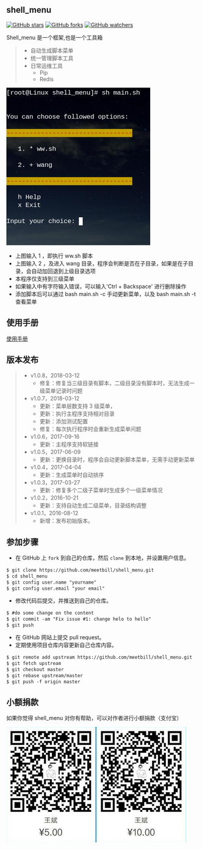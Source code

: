 ## shell_menu
 
[![GitHub stars](https://img.shields.io/github/stars/meetbill/shell_menu.svg?style=social&label=Star)](https://github.com/meetbill/shell_menu/stargazers)
[![GitHub forks](https://img.shields.io/github/forks/meetbill/shell_menu.svg?style=social&label=Fork)](https://github.com/meetbill/shell_menu/fork)
[![GitHub watchers](https://img.shields.io/github/watchers/meetbill/shell_menu.svg?style=social&label=Watch)](https://github.com/meetbill/shell_menu/watchers)

Shell_menu 是一个框架,也是一个工具箱

> * 自动生成脚本菜单
> * 统一管理脚本工具
> * 日常运维工具
>   * Pip
>   * Redis

![Screenshot](images/menu.jpg)

* 上图输入 1 ，即执行 ww.sh 脚本
* 上图输入 2 ，及进入 wang 目录，程序会判断是否在子目录，如果是在子目录，会自动加回退到上级目录选项
* 本程序仅支持到三级菜单
* 如果输入中有字符输入错误，可以输入'Ctrl + Backspace' 进行删除操作
* 添加脚本后可以通过 bash main.sh -c 手动更新菜单，以及 bash main.sh -t 查看菜单

## 使用手册

[使用手册](https://github.com/meetbill/shell_menu/wiki)

## 版本发布

> * v1.0.8，2018-03-12
>   * 修复：修复当三级目录有脚本，二级目录没有脚本时，无法生成一级菜单记录时问题
> * v1.0.7，2018-03-12
>   * 更新：菜单层数支持 3 级菜单，
>   * 更新：执行主程序支持相对目录
>   * 更新：添加测试配置
>   * 修复：每次执行程序时会重新生成菜单问题
> * v1.0.6，2017-09-16
>   * 更新：主程序支持软链接
> * v1.0.5，2017-06-09
>   * 更新：更换目录时，程序会自动更新脚本菜单，无需手动更新菜单
> * v1.0.4，2017-04-04
>   * 更新：生成菜单时自动排序
> * v1.0.3，2017-03-27
>   * 更新：修复多个二级子菜单时生成多个一级菜单情况
> * v1.0.2，2016-10-21
>   * 更新：支持自动生成二级菜单，目录结构调整
> * v1.0.1，2016-08-12
>   * 新增：发布初始版本。

## 参加步骤

* 在 GitHub 上 `fork` 到自己的仓库，然后 `clone` 到本地，并设置用户信息。
```
$ git clone https://github.com/meetbill/shell_menu.git
$ cd shell_menu
$ git config user.name "yourname"
$ git config user.email "your email"
```
* 修改代码后提交，并推送到自己的仓库。
```
$ #do some change on the content
$ git commit -am "Fix issue #1: change helo to hello"
$ git push
```
* 在 GitHub 网站上提交 pull request。
* 定期使用项目仓库内容更新自己仓库内容。
```
$ git remote add upstream https://github.com/meetbill/shell_menu.git
$ git fetch upstream
$ git checkout master
$ git rebase upstream/master
$ git push -f origin master
```
## 小额捐款

如果你觉得 shell_menu 对你有帮助，可以对作者进行小额捐款（支付宝）

![Screenshot](images/5.jpg)

